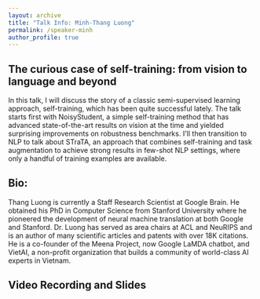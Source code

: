 ```yaml
---
layout: archive
title: "Talk Info: Minh-Thang Luong"
permalink: /speaker-minh
author_profile: true
---
```


## The curious case of self-training: from vision to language and beyond

In this talk, I will discuss the story of a classic semi-supervised learning approach, self-training, which has been quite successful lately. The talk starts first with NoisyStudent, a simple self-training method that has advanced state-of-the-art results on vision at the time and yielded surprising improvements on robustness benchmarks. I'll then transition to NLP to talk about STraTA, an approach that combines self-training and task augmentation to achieve strong results in few-shot NLP settings, where only a handful of training examples are available.

## Bio:

Thang Luong is currently a Staff Research Scientist at Google Brain. He obtained his PhD in Computer Science from Stanford University where he pioneered the development of neural machine translation at both Google and Stanford. Dr. Luong has served as area chairs at ACL and NeuRIPS and is an author of many scientific articles and patents with over 18K citations. He is a co-founder of the Meena Project, now Google LaMDA chatbot, and VietAI, a non-profit organization that builds a community of world-class AI experts in Vietnam.

## Video Recording and Slides

<!-- [![IMAGE ALT TEXT HERE](https://img.youtube.com/vi/SsVhzeT5VmA/0.jpg)](https://www.youtube.com/watch?v=SsVhzeT5VmA)

<script async class="speakerdeck-embed" data-id="774e2c28f938447ca62c11489b71e1d8" data-ratio="1.77777777777778" src="//speakerdeck.com/assets/embed.js"></script> -->

